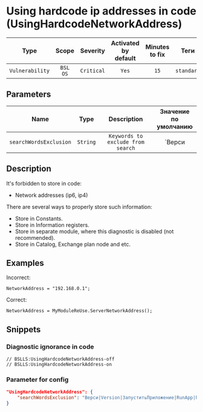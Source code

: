 # Using hardcode ip addresses in code (UsingHardcodeNetworkAddress)

|      Type       |        Scope        |  Severity  | Activated<br>by default | Minutes<br>to fix |    Теги    |
|:---------------:|:-------------------:|:----------:|:-----------------------------:|:-----------------------:|:----------:|
| `Vulnerability` | `BSL`<br>`OS` | `Critical` |             `Yes`             |          `15`           | `standard` |

## Parameters


|          Name          |   Type   |            Description            |                         Значение<br>по умолчанию                          |
|:----------------------:|:--------:|:---------------------------------:|:-------------------------------------------------------------------------------:|
| `searchWordsExclusion` | `String` | `Keywords to exclude from search` | `Верси|Version|ЗапуститьПриложение|RunApp|Пространств|Namespace|Драйвер|Driver` |
<!-- Блоки выше заполняются автоматически, не трогать -->
## Description
<!-- Описание диагностики заполняется вручную. Необходимо понятным языком описать смысл и схему работу -->

It's forbidden to store in code:

* Network addresses (ip6, ip4)

There are several ways to properly store such information:

* Store in Constants.
* Store in Information registers.
* Store in separate module, where this diagnostic is disabled (not recommended).
* Store in Catalog, Exchange plan node and etc.

## Examples
<!-- В данном разделе приводятся примеры, на которые диагностика срабатывает, а также можно привести пример, как можно исправить ситуацию -->

Incorrect:
```bsl
NetworkAddress = "192.168.0.1";
```

Correct:
```bsl
NetworkAddress = MyModuleReUse.ServerNetworkAddress();
```

## Snippets

<!-- Блоки ниже заполняются автоматически, не трогать -->
### Diagnostic ignorance in code

```bsl
// BSLLS:UsingHardcodeNetworkAddress-off
// BSLLS:UsingHardcodeNetworkAddress-on
```

### Parameter for config

```json
"UsingHardcodeNetworkAddress": {
    "searchWordsExclusion": "Верси|Version|ЗапуститьПриложение|RunApp|Пространств|Namespace|Драйвер|Driver"
}
```
